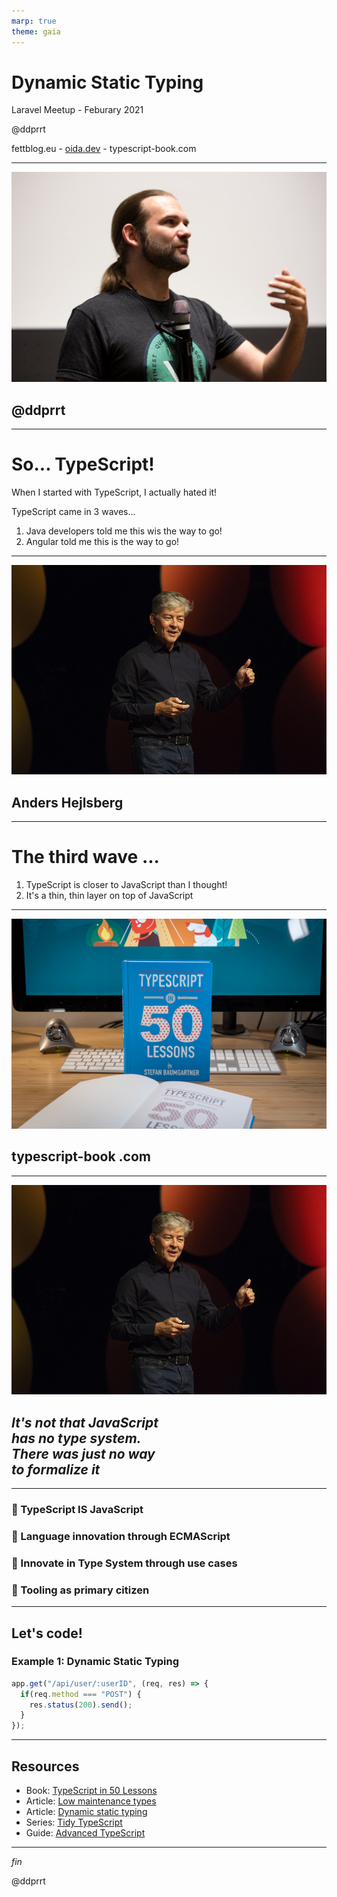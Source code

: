 ```yaml
---
marp: true
theme: gaia
---
```


# Dynamic Static Typing

Laravel Meetup - Feburary 2021

@ddprrt

fettblog.eu - [oida.dev](https://oida.dev) - typescript-book.com

---

![bg width:100%](./images/01.jpg)

## @ddprrt

---

# So... TypeScript!

When I started with TypeScript, I actually hated it!

TypeScript came in 3 waves...
1. Java developers told me this wis the way to go!
2. Angular told me this is the way to go!

---

<!-- _color: white -->


![bg width:100%](./images/06.jpg)

## Anders Hejlsberg

---

# The third wave ...

1. TypeScript is closer to JavaScript than I thought!
2. It's a thin, thin layer on top of JavaScript

---

<!-- _color: white -->

![bg width:cover](./images/02.jpg)

## typescript-book​ .com

---

<!-- _color: white -->


![bg width:100%](./images/06.jpg)

## *It's not that JavaScript<br/>has no type system.<br/>There was just no way<br/>to formalize it*

---

### 🤯 TypeScript IS JavaScript

### 🧪 Language innovation through ECMAScript

### 🔬 Innovate in Type System through use cases

### 🔧 Tooling as primary citizen

---

## Let's code!

### Example 1: Dynamic Static Typing

```typescript
app.get("/api/user/:userID", (req, res) => {
  if(req.method === "POST") {
    res.status(200).send();
  }
});
```
---

## Resources

- Book: [TypeScript in 50 Lessons](https://typescript-book.com)
- Article: [Low maintenance types](https://fettblog.eu/low-maintenance-types-typescript/)
- Article: [Dynamic static typing](https://smashingmagazine.com/2021/01/dynamic-static-typing-typescript/)
- Series: [Tidy TypeScript](https://fettblog.eu/archive/tidy-typescript/)
- Guide: [Advanced TypeScript](https://fettblog.eu/advanced-typescript-guide/)

---

_fin_

@ddprrt
